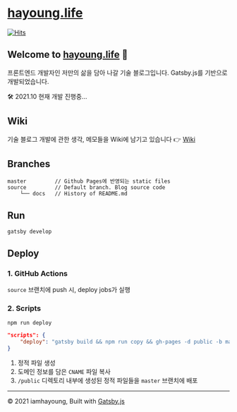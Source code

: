 # [hayoung.life](https://hayoung.life)

[![Hits](https://hits.seeyoufarm.com/api/count/incr/badge.svg?url=https%3A%2F%2Fgithub.com%2Fiamhayoung%2Fiamhayoung.github.io&count_bg=%23BB7E8C&title_bg=%23434343&icon=github.svg&icon_color=%23FFFFFF&title=hits&edge_flat=false)](https://hits.seeyoufarm.com)

## Welcome to [hayoung.life](https://hayoung.life) 👋

프론트엔드 개발자인 저만의 삶을 담아 나갈 기술 블로그입니다.
Gatsby.js를 기반으로 개발되었습니다.

🛠 2021.10 현재 개발 진행중...

## Wiki

기술 블로그 개발에 관한 생각, 메모들을 Wiki에 남기고 있습니다 👉 [Wiki](https://github.com/iamhayoung/iamhayoung.github.io/wiki)

## Branches

```
master         // Github Pages에 반영되는 static files
source         // Default branch. Blog source code
    └── docs   // History of README.md
```

## Run

```shell
gatsby develop
```

## Deploy

### 1. GitHub Actions

`source` 브랜치에 push 시, deploy jobs가 실행

### 2. Scripts

```shell
npm run deploy
```

```json
"scripts": {
    "deploy": "gatsby build && npm run copy && gh-pages -d public -b master"
}
```

1. 정적 파일 생성
2. 도메인 정보를 담은 `CNAME` 파일 복사
3. `/public` 디렉토리 내부에 생성된 정적 파일들을 `master` 브랜치에 배포

---

© 2021 iamhayoung, Built with [Gatsby.js](https://www.gatsbyjs.com/)
